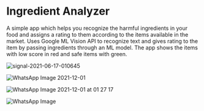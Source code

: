 # Ingredient Analyzer
A simple app which helps you recognize the harmful ingredients in your food and assigns a rating to them according to the items available in the market.  Uses Google ML Vision API to recognize text and gives rating to the item by passing ingredients through an ML model.
The app shows the items with low score in red and safe items with green.


![signal-2021-06-17-010645](https://user-images.githubusercontent.com/47075510/122371128-40cd7380-cf7d-11eb-85fe-ecc40e385250.jpeg)

![WhatsApp Image 2021-12-01](https://user-images.githubusercontent.com/47075510/144119516-d1511b57-2cff-4a14-beb3-58c89c3bab1c.jpeg)

![WhatsApp Image 2021-12-01 at 01 27 17](https://user-images.githubusercontent.com/47075510/144119521-08dc9a60-5383-4a6b-b5f9-ca9802ab829d.jpeg)

![WhatsApp Image](https://user-images.githubusercontent.com/47075510/144119523-7e80260e-f377-47ba-8e08-0e94bde5b705.jpeg)
